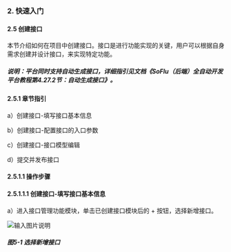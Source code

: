 ### 2. 快速入门

#### 2.5 创建接口

本节介绍如何在项目中创建接口。接口是进行功能实现的关键，用户可以根据自身需求创建并设计接口，来实现特定功能。

##### 说明：平台同时支持自动生成接口，详细指引见文档《SoFlu（后端）全自动开发平台教程第4.27.2节：自动生成接口》。

#### 2.5.1 章节指引

a）创建接口-填写接口基本信息

b）创建接口-配置接口的入口参数

c）创建接口-接口模型编辑

d）提交并发布接口

#### 2.5.1.1 操作步骤

#### 2.5.1.1.1 创建接口-填写接口基本信息

a）进入接口管理功能模块，单击已创建接口模块后的 + 按钮，选择新增接口。

![输入图片说明](../../../images/SoFlu%EF%BC%88%E5%90%8E%E7%AB%AF%EF%BC%89%E5%BC%80%E5%8F%91%E5%B9%B3%E5%8F%B0/1.%20%E6%9C%80%E6%96%B0%E7%89%88%E6%9C%AC%20-%20%E6%9B%B4%E6%96%B0%E6%97%A5%E6%9C%9F%20-%202022.10.08/2.%20%E5%BF%AB%E9%80%9F%E5%85%A5%E9%97%A8/5-1.png)

##### 图5-1 选择新增接口
